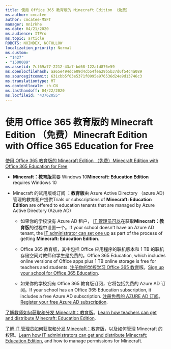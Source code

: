 ```yaml
---
title: 使用 Office 365 教育版的 Minecraft Edition （免费）
ms.author: cmcatee
author: cmcatee-MSFT
manager: mnirkhe
ms.date: 04/21/2020
ms.audience: ITPro
ms.topic: article
ROBOTS: NOINDEX, NOFOLLOW
localization_priority: Normal
ms.custom:
- "1427"
- "1500009"
ms.assetid: 7cf69a77-2212-43a7-bd68-122afd876e59
ms.openlocfilehash: aa65e494dce09d4cb54fea29b5b37d6f54c4a089
ms.sourcegitcommit: 631cbb5f03e5371f0995e976536d24e9d13746c3
ms.translationtype: MT
ms.contentlocale: zh-CN
ms.lasthandoff: 04/22/2020
ms.locfileid: "43762055"
---
```

# <a name="minecraft-edition-with-office-365-education-for-free"></a><span data-ttu-id="0ef01-102">使用 Office 365 教育版的 Minecraft Edition （免费）</span><span class="sxs-lookup"><span data-stu-id="0ef01-102">Minecraft Edition with Office 365 Education for Free</span></span>

[<span data-ttu-id="0ef01-103">使用 Office 365 教育版的 Minecraft Edition （免费）</span><span class="sxs-lookup"><span data-stu-id="0ef01-103">Minecraft Edition with Office 365 Education for Free</span></span>](https://docs.microsoft.com/education/windows/get-minecraft-for-education)
  
- <span data-ttu-id="0ef01-104">**Minecraft：教育版**需要 Windows 10</span><span class="sxs-lookup"><span data-stu-id="0ef01-104">**Minecraft: Education Edition** requires Windows 10</span></span>

- <span data-ttu-id="0ef01-105">Minecraft 的试用版或订阅 **：教育版**由 Azure Active Directory （azure AD）管理的教育租户提供</span><span class="sxs-lookup"><span data-stu-id="0ef01-105">Trials or subscriptions of **Minecraft: Education Edition** are offered to education tenants that are managed by Azure Active Directory (Azure AD)</span></span>

  - <span data-ttu-id="0ef01-106">如果你的学校没有 Azure AD 租户， [IT 管理员可以](https://docs.microsoft.com/education/windows/school-get-minecraft)在获取**Minecraft：教育版**的过程中设置一个。</span><span class="sxs-lookup"><span data-stu-id="0ef01-106">If your school doesn't have an Azure AD tenant, the [IT administrator can set one up](https://docs.microsoft.com/education/windows/school-get-minecraft) as part of the process of getting **Minecraft: Education Edition**.</span></span>

  - <span data-ttu-id="0ef01-107">Office 365 教育版，其中包括 Office 应用程序的联机版本和 1 TB 的联机存储空间对教师和学生是免费的。</span><span class="sxs-lookup"><span data-stu-id="0ef01-107">Office 365 Education, which includes online versions of Office apps plus 1 TB online storage is free for teachers and students.</span></span> <span data-ttu-id="0ef01-108">[注册你的学校学习 Office 365 教育](https://products.office.com/academic/office-365-education-plan)版。</span><span class="sxs-lookup"><span data-stu-id="0ef01-108">[Sign up your school for Office 365 Education](https://products.office.com/academic/office-365-education-plan).</span></span>

  - <span data-ttu-id="0ef01-109">如果你的学校拥有 Office 365 教育版订阅，它将包括免费的 Azure AD 订阅。</span><span class="sxs-lookup"><span data-stu-id="0ef01-109">If your school has an Office 365 Education subscription, it includes a free Azure AD subscription.</span></span> <span data-ttu-id="0ef01-110">[注册免费的 AZURE AD 订阅](https://msdn.microsoft.com/library/windows/hardware/mt703369%28v=vs.85%29.aspx)。</span><span class="sxs-lookup"><span data-stu-id="0ef01-110">[Register your free Azure AD subscription](https://msdn.microsoft.com/library/windows/hardware/mt703369%28v=vs.85%29.aspx).</span></span>

<span data-ttu-id="0ef01-111">[了解教师如何获取和分发 Minecraft：教育版](https://docs.microsoft.com/education/windows/teacher-get-minecraft)。</span><span class="sxs-lookup"><span data-stu-id="0ef01-111">[Learn how teachers can get and distribute Minecraft: Education Edition](https://docs.microsoft.com/education/windows/teacher-get-minecraft).</span></span>
  
<span data-ttu-id="0ef01-112">[了解 IT 管理员如何获取和分发 Minecraft：教育版](https://docs.microsoft.com/education/windows/school-get-minecraft)，以及如何管理 Minecraft 的权限。</span><span class="sxs-lookup"><span data-stu-id="0ef01-112">[Learn how IT administrators can get and distribute Minecraft: Education Edition](https://docs.microsoft.com/education/windows/school-get-minecraft), and how to manage permissions for Minecraft.</span></span>